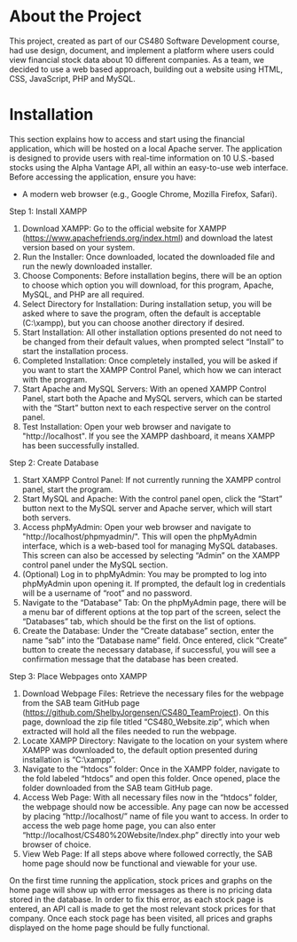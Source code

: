 # About the Project

This project, created as part of our CS480 Software Development course, had use design, document, and implement a platform where users could view financial stock data about 10 different companies. As a team, we decided to use a web based approach, building out a website using HTML, CSS, JavaScript, PHP and MySQL.

# Installation
This section explains how to access and start using the financial application, which will be hosted on a local Apache server. The application is designed to provide users with real-time information on 10 U.S.-based stocks using the Alpha Vantage API, all within an easy-to-use web interface.
Before accessing the application, ensure you have:

-	A modern web browser (e.g., Google Chrome, Mozilla Firefox, Safari).
  
Step 1: Install XAMPP
1)	Download XAMPP: Go to the official website for XAMPP (https://www.apachefriends.org/index.html) and download the latest version based on your system.
2)	Run the Installer: Once downloaded, located the downloaded file and run the newly downloaded installer.
3)	Choose Components: Before installation begins, there will be an option to choose which option you will download, for this program, Apache, MySQL, and PHP are all required.
4)	Select Directory for Installation: During installation setup, you will be asked where to save the program, often the default is acceptable (C:\xampp), but you can choose another directory if desired.
5)	Start Installation: All other installation options presented do not need to be changed from their default values, when prompted select “Install” to start the installation process.
6)	Completed Installation: Once completely installed, you will be asked if you want to start the XAMPP Control Panel, which how we can interact with the program.
7)	Start Apache and MySQL Servers: With an opened XAMPP Control Panel, start both the Apache and MySQL servers, which can be started with the “Start” button next to each respective server on the control panel.
8)	Test Installation: Open your web browser and navigate to "http://localhost". If you see the XAMPP dashboard, it means XAMPP has been successfully installed.
   
Step 2: Create Database
1)	Start XAMPP Control Panel: If not currently running the XAMPP control panel, start the program.
2)	Start MySQL and Apache: With the control panel open, click the “Start” button next to the MySQL server and Apache server, which will start both servers.
3)	Access phpMyAdmin: Open your web browser and navigate to "http://localhost/phpmyadmin/". This will open the phpMyAdmin interface, which is a web-based tool for managing MySQL databases. This screen can also be accessed by selecting “Admin” on the XAMPP control panel under the MySQL section.
4)	(Optional) Log in to phpMyAdmin: You may be prompted to log into phpMyAdmin upon opening it. If prompted, the default log in credentials will be a username of “root” and no password.
5)	Navigate to the “Database” Tab: On the phpMyAdmin page, there will be a menu bar of different options at the top part of the screen, select the “Databases” tab, which should be the first on the list of options.
6)	Create the Database: Under the “Create database” section, enter the name “sab” into the “Database name” field. Once entered, click “Create” button to create the necessary database, if successful, you will see a confirmation message that the database has been created.
   
Step 3: Place Webpages onto XAMPP
1)	Download Webpage Files: Retrieve the necessary files for the webpage from the SAB team GitHub page (https://github.com/ShelbyJorgensen/CS480_TeamProject). On this page, download the zip file titled “CS480_Website.zip”, which when extracted will hold all the files needed to run the webpage.
2)	Locate XAMPP Directory: Navigate to the location on your system where XAMPP was downloaded to, the default option presented during installation is “C:\xampp”.
3)	Navigate to the “htdocs” folder: Once in the XAMPP folder, navigate to the fold labeled “htdocs” and open this folder. Once opened, place the folder downloaded from the SAB team GitHub page.
4)	Access Web Page: With all necessary files now in the “htdocs” folder, the webpage should now be accessible. Any page can now be accessed by placing “http://localhost/” name of file you want to access. In order to access the web page home page, you can also enter 
“http://localhost/CS480%20Website/Index.php” directly into your web browser of choice.
5)	View Web Page: If all steps above where followed correctly, the SAB home page should now be functional and viewable for your use.

On the first time running the application, stock prices and graphs on the home page will show up with error messages as there is no pricing data stored in the database. In order to fix this error, as each stock page is entered, an API call is made to get the most relevant stock prices for that company. Once each stock page has been visited, all prices and graphs displayed on the home page should be fully functional.

